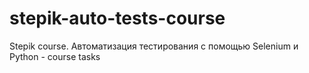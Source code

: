 # stepik-auto-tests-course
Stepik course. Автоматизация тестирования с помощью Selenium и Python - course tasks
